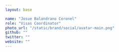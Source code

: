```yaml
---
layout: base

name: "Josue Balandrano Coronel"
role: "Visas Coordinator"
photo_url: "/static/brand/social/avatar-main.png"
github: ""
twitter: ""
website: ""
---
```

